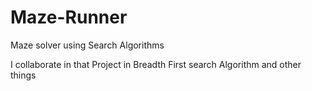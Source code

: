 # Maze-Runner
Maze solver using Search Algorithms

I collaborate in that Project in Breadth First search Algorithm and other things
